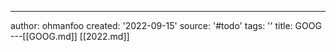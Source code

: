 ---
author: ohmanfoo
created: '2022-09-15'
source: '#todo'
tags: ''
title: GOOG
---[[GOOG.md]]
[[2022.md]]
